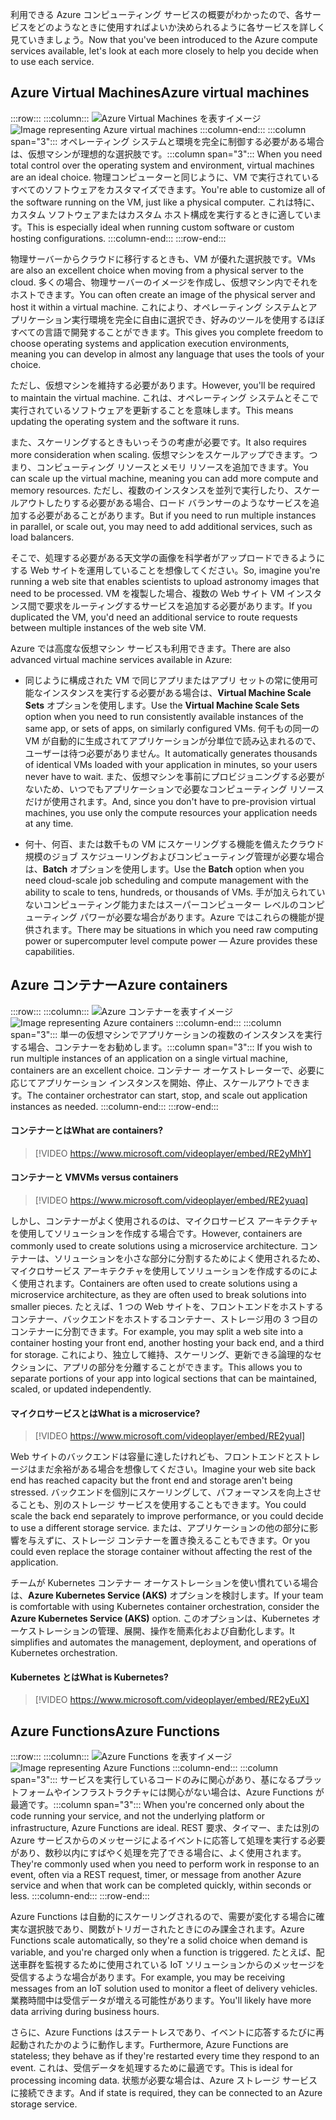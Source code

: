 <span data-ttu-id="6b274-101">利用できる Azure コンピューティング サービスの概要がわかったので、各サービスをどのようなときに使用すればよいか決められるように各サービスを詳しく見ていきましょう。</span><span class="sxs-lookup"><span data-stu-id="6b274-101">Now that you've been introduced to the Azure compute services available, let's look at each more closely to help you decide when to use each service.</span></span>

## <a name="azure-virtual-machines"></a><span data-ttu-id="6b274-102">Azure Virtual Machines</span><span class="sxs-lookup"><span data-stu-id="6b274-102">Azure virtual machines</span></span>

:::row:::
  :::column:::
    <span data-ttu-id="6b274-103">![Azure Virtual Machines を表すイメージ](../media/3-azure-vms.png)</span><span class="sxs-lookup"><span data-stu-id="6b274-103">![Image representing Azure virtual machines](../media/3-azure-vms.png)</span></span>
  :::column-end:::
  <span data-ttu-id="6b274-104">:::column span="3"::: オペレーティング システムと環境を完全に制御する必要がある場合は、仮想マシンが理想的な選択肢です。</span><span class="sxs-lookup"><span data-stu-id="6b274-104">:::column span="3"::: When you need total control over the operating system and environment, virtual machines are an ideal choice.</span></span> <span data-ttu-id="6b274-105">物理コンピューターと同じように、VM で実行されているすべてのソフトウェアをカスタマイズできます。</span><span class="sxs-lookup"><span data-stu-id="6b274-105">You're able to customize all of the software running on the VM, just like a physical computer.</span></span> <span data-ttu-id="6b274-106">これは特に、カスタム ソフトウェアまたはカスタム ホスト構成を実行するときに適しています。</span><span class="sxs-lookup"><span data-stu-id="6b274-106">This is especially ideal when running custom software or custom hosting configurations.</span></span>
  :::column-end:::
:::row-end:::

<span data-ttu-id="6b274-107">物理サーバーからクラウドに移行するときも、VM が優れた選択肢です。</span><span class="sxs-lookup"><span data-stu-id="6b274-107">VMs are also an excellent choice when moving from a physical server to the cloud.</span></span> <span data-ttu-id="6b274-108">多くの場合、物理サーバーのイメージを作成し、仮想マシン内でそれをホストできます。</span><span class="sxs-lookup"><span data-stu-id="6b274-108">You can often create an image of the physical server and host it within a virtual machine.</span></span> <span data-ttu-id="6b274-109">これにより、オペレーティング システムとアプリケーション実行環境を完全に自由に選択でき、好みのツールを使用するほぼすべての言語で開発することができます。</span><span class="sxs-lookup"><span data-stu-id="6b274-109">This gives you complete freedom to choose operating systems and application execution environments, meaning you can develop in almost any language that uses the tools of your choice.</span></span>

<span data-ttu-id="6b274-110">ただし、仮想マシンを維持する必要があります。</span><span class="sxs-lookup"><span data-stu-id="6b274-110">However, you'll be required to maintain the virtual machine.</span></span> <span data-ttu-id="6b274-111">これは、オペレーティング システムとそこで実行されているソフトウェアを更新することを意味します。</span><span class="sxs-lookup"><span data-stu-id="6b274-111">This means updating the operating system and the software it runs.</span></span> 

<span data-ttu-id="6b274-112">また、スケーリングするときもいっそうの考慮が必要です。</span><span class="sxs-lookup"><span data-stu-id="6b274-112">It also requires more consideration when scaling.</span></span> <span data-ttu-id="6b274-113">仮想マシンをスケールアップできます。つまり、コンピューティング リソースとメモリ リソースを追加できます。</span><span class="sxs-lookup"><span data-stu-id="6b274-113">You can scale up the virtual machine, meaning you can add more compute and memory resources.</span></span> <span data-ttu-id="6b274-114">ただし、複数のインスタンスを並列で実行したり、スケールアウトしたりする必要がある場合、ロード バランサーのようなサービスを追加する必要があることがあります。</span><span class="sxs-lookup"><span data-stu-id="6b274-114">But if you need to run multiple instances in parallel, or scale out, you may need to add additional services, such as load balancers.</span></span>

<span data-ttu-id="6b274-115">そこで、処理する必要がある天文学の画像を科学者がアップロードできるようにする Web サイトを運用していることを想像してください。</span><span class="sxs-lookup"><span data-stu-id="6b274-115">So, imagine you're running a web site that enables scientists to upload astronomy images that need to be processed.</span></span> <span data-ttu-id="6b274-116">VM を複製した場合、複数の Web サイト VM インスタンス間で要求をルーティングするサービスを追加する必要があります。</span><span class="sxs-lookup"><span data-stu-id="6b274-116">If you duplicated the VM, you'd need an additional service to route requests between multiple instances of the web site VM.</span></span>

<span data-ttu-id="6b274-117">Azure では高度な仮想マシン サービスも利用できます。</span><span class="sxs-lookup"><span data-stu-id="6b274-117">There are also advanced virtual machine services available in Azure:</span></span>

- <span data-ttu-id="6b274-118">同じように構成された VM で同じアプリまたはアプリ セットの常に使用可能なインスタンスを実行する必要がある場合は、**Virtual Machine Scale Sets** オプションを使用します。</span><span class="sxs-lookup"><span data-stu-id="6b274-118">Use the **Virtual Machine Scale Sets** option when you need to run consistently available instances of the same app, or sets of apps, on similarly configured VMs.</span></span> <span data-ttu-id="6b274-119">何千もの同一の VM が自動的に生成されてアプリケーションが分単位で読み込まれるので、ユーザーは待つ必要がありません。</span><span class="sxs-lookup"><span data-stu-id="6b274-119">It automatically generates thousands of identical VMs loaded with your application in minutes, so your users never have to wait.</span></span> <span data-ttu-id="6b274-120">また、仮想マシンを事前にプロビジョニングする必要がないため、いつでもアプリケーションで必要なコンピューティング リソースだけが使用されます。</span><span class="sxs-lookup"><span data-stu-id="6b274-120">And, since you don't have to pre-provision virtual machines, you use only the compute resources your application needs at any time.</span></span>

- <span data-ttu-id="6b274-121">何十、何百、または数千もの VM にスケーリングする機能を備えたクラウド規模のジョブ スケジューリングおよびコンピューティング管理が必要な場合は、**Batch** オプションを使用します。</span><span class="sxs-lookup"><span data-stu-id="6b274-121">Use the **Batch** option when you need cloud-scale job scheduling and compute management with the ability to scale to tens, hundreds, or thousands of VMs.</span></span> <span data-ttu-id="6b274-122">手が加えられていないコンピューティング能力またはスーパーコンピューター レベルのコンピューティング パワーが必要な場合があります。Azure ではこれらの機能が提供されます。</span><span class="sxs-lookup"><span data-stu-id="6b274-122">There may be situations in which you need raw computing power or supercomputer level compute power &mdash; Azure provides these capabilities.</span></span>

## <a name="azure-containers"></a><span data-ttu-id="6b274-123">Azure コンテナー</span><span class="sxs-lookup"><span data-stu-id="6b274-123">Azure containers</span></span>

:::row:::
  :::column:::
    <span data-ttu-id="6b274-124">![Azure コンテナーを表すイメージ](../media/3-azure-containers.png)</span><span class="sxs-lookup"><span data-stu-id="6b274-124">![Image representing Azure containers](../media/3-azure-containers.png)</span></span>
  :::column-end:::
  <span data-ttu-id="6b274-125">:::column span="3"::: 単一の仮想マシンでアプリケーションの複数のインスタンスを実行する場合、コンテナーをお勧めします。</span><span class="sxs-lookup"><span data-stu-id="6b274-125">:::column span="3"::: If you wish to run multiple instances of an application on a single virtual machine, containers are an excellent choice.</span></span> <span data-ttu-id="6b274-126">コンテナー オーケストレーターで、必要に応じてアプリケーション インスタンスを開始、停止、スケールアウトできます。</span><span class="sxs-lookup"><span data-stu-id="6b274-126">The container orchestrator can start, stop, and scale out application instances as needed.</span></span>
  :::column-end:::
:::row-end:::

#### <a name="what-are-containers"></a><span data-ttu-id="6b274-127">コンテナーとは</span><span class="sxs-lookup"><span data-stu-id="6b274-127">What are containers?</span></span>

> [!VIDEO https://www.microsoft.com/videoplayer/embed/RE2yMhY]

#### <a name="vms-versus-containers"></a><span data-ttu-id="6b274-128">コンテナーと VM</span><span class="sxs-lookup"><span data-stu-id="6b274-128">VMs versus containers</span></span>

> [!VIDEO https://www.microsoft.com/videoplayer/embed/RE2yuaq]

<span data-ttu-id="6b274-129">しかし、コンテナーがよく使用されるのは、マイクロサービス アーキテクチャを使用してソリューションを作成する場合です。</span><span class="sxs-lookup"><span data-stu-id="6b274-129">However, containers are commonly used to create solutions using a microservice architecture.</span></span> <span data-ttu-id="6b274-130">コンテナーは、ソリューションを小さな部分に分割するためによく使用されるため、マイクロサービス アーキテクチャを使用してソリューションを作成するのによく使用されます。</span><span class="sxs-lookup"><span data-stu-id="6b274-130">Containers are often used to create solutions using a microservice architecture, as they are often used to break solutions into smaller pieces.</span></span> <span data-ttu-id="6b274-131">たとえば、1 つの Web サイトを、フロントエンドをホストするコンテナー、バックエンドをホストするコンテナー、ストレージ用の 3 つ目のコンテナーに分割できます。</span><span class="sxs-lookup"><span data-stu-id="6b274-131">For example, you may split a web site into a container hosting your front end, another hosting your back end, and a third for storage.</span></span> <span data-ttu-id="6b274-132">これにより、独立して維持、スケーリング、更新できる論理的なセクションに、アプリの部分を分離することができます。</span><span class="sxs-lookup"><span data-stu-id="6b274-132">This allows you to separate portions of your app into logical sections that can be maintained, scaled, or updated independently.</span></span>

#### <a name="what-is-a-microservice"></a><span data-ttu-id="6b274-133">マイクロサービスとは</span><span class="sxs-lookup"><span data-stu-id="6b274-133">What is a microservice?</span></span>

> [!VIDEO https://www.microsoft.com/videoplayer/embed/RE2yual]

<span data-ttu-id="6b274-134">Web サイトのバックエンドは容量に達したけれども、フロントエンドとストレージはまだ余裕がある場合を想像してください。</span><span class="sxs-lookup"><span data-stu-id="6b274-134">Imagine your web site back end has reached capacity but the front end and storage aren't being stressed.</span></span> <span data-ttu-id="6b274-135">バックエンドを個別にスケーリングして、パフォーマンスを向上させることも、別のストレージ サービスを使用することもできます。</span><span class="sxs-lookup"><span data-stu-id="6b274-135">You could scale the back end separately to improve performance, or you could decide to use a different storage service.</span></span> <span data-ttu-id="6b274-136">または、アプリケーションの他の部分に影響を与えずに、ストレージ コンテナーを置き換えることもできます。</span><span class="sxs-lookup"><span data-stu-id="6b274-136">Or you could even replace the storage container without affecting the rest of the application.</span></span>

<span data-ttu-id="6b274-137">チームが Kubernetes コンテナー オーケストレーションを使い慣れている場合は、**Azure Kubernetes Service (AKS)** オプションを検討します。</span><span class="sxs-lookup"><span data-stu-id="6b274-137">If your team is comfortable with using Kubernetes container orchestration, consider the **Azure Kubernetes Service (AKS)** option.</span></span> <span data-ttu-id="6b274-138">このオプションは、Kubernetes オーケストレーションの管理、展開、操作を簡素化および自動化します。</span><span class="sxs-lookup"><span data-stu-id="6b274-138">It simplifies and automates the management, deployment, and operations of Kubernetes orchestration.</span></span>

#### <a name="what-is-kubernetes"></a><span data-ttu-id="6b274-139">Kubernetes とは</span><span class="sxs-lookup"><span data-stu-id="6b274-139">What is Kubernetes?</span></span>

> [!VIDEO https://www.microsoft.com/videoplayer/embed/RE2yEuX]

## <a name="azure-functions"></a><span data-ttu-id="6b274-140">Azure Functions</span><span class="sxs-lookup"><span data-stu-id="6b274-140">Azure Functions</span></span>

:::row:::
  :::column:::
    <span data-ttu-id="6b274-141">![Azure Functions を表すイメージ](../media/3-azure-functions.png)</span><span class="sxs-lookup"><span data-stu-id="6b274-141">![Image representing Azure Functions](../media/3-azure-functions.png)</span></span>
  :::column-end:::
  <span data-ttu-id="6b274-142">:::column span="3"::: サービスを実行しているコードのみに関心があり、基になるプラットフォームやインフラストラクチャには関心がない場合は、Azure Functions が最適です。</span><span class="sxs-lookup"><span data-stu-id="6b274-142">:::column span="3"::: When you're concerned only about the code running your service, and not the underlying platform or infrastructure, Azure Functions are ideal.</span></span> <span data-ttu-id="6b274-143">REST 要求、タイマー、または別の Azure サービスからのメッセージによるイベントに応答して処理を実行する必要があり、数秒以内にすばやく処理を完了できる場合に、よく使用されます。</span><span class="sxs-lookup"><span data-stu-id="6b274-143">They're commonly used when you need to perform work in response to an event, often via a REST request, timer, or message from another Azure service and when that work can be completed quickly, within seconds or less.</span></span>
  :::column-end:::
:::row-end:::

<span data-ttu-id="6b274-144">Azure Functions は自動的にスケーリングされるので、需要が変化する場合に確実な選択肢であり、関数がトリガーされたときにのみ課金されます。</span><span class="sxs-lookup"><span data-stu-id="6b274-144">Azure Functions scale automatically, so they're a solid choice when demand is variable, and you're charged only when a function is triggered.</span></span> <span data-ttu-id="6b274-145">たとえば、配送車群を監視するために使用されている IoT ソリューションからのメッセージを受信するような場合があります。</span><span class="sxs-lookup"><span data-stu-id="6b274-145">For example, you may be receiving messages from an IoT solution used to monitor a fleet of delivery vehicles.</span></span> <span data-ttu-id="6b274-146">業務時間中は受信データが増える可能性があります。</span><span class="sxs-lookup"><span data-stu-id="6b274-146">You'll likely have more data arriving during business hours.</span></span>

<span data-ttu-id="6b274-147">さらに、Azure Functions はステートレスであり、イベントに応答するたびに再起動されたかのように動作します。</span><span class="sxs-lookup"><span data-stu-id="6b274-147">Furthermore, Azure Functions are stateless; they behave as if they're restarted every time they respond to an event.</span></span> <span data-ttu-id="6b274-148">これは、受信データを処理するために最適です。</span><span class="sxs-lookup"><span data-stu-id="6b274-148">This is ideal for processing incoming data.</span></span> <span data-ttu-id="6b274-149">状態が必要な場合は、Azure ストレージ サービスに接続できます。</span><span class="sxs-lookup"><span data-stu-id="6b274-149">And if state is required, they can be connected to an Azure storage service.</span></span>
